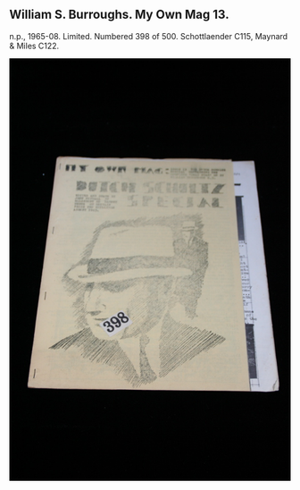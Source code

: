 ## William S. Burroughs. My Own Mag 13.

n.p., 1965-08. Limited. Numbered 398 of 500. Schottlaender C115, Maynard & Miles C122.

![My Own Mag 13](../assets/images/my-own-mag-13-1.jpg)
